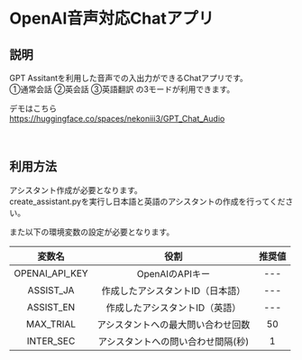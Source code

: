 # OpenAI音声対応Chatアプリ

## 説明
GPT Assitantを利用した音声での入出力ができるChatアプリです。<br>
①通常会話 ②英会話 ③英語翻訳 の3モードが利用できます。

デモはこちら<br>
https://huggingface.co/spaces/nekoniii3/GPT_Chat_Audio

<br>

## 利用方法

アシスタント作成が必要となります。<br>
create_assistant.pyを実行し日本語と英語のアシスタントの作成を行ってください。
<br>

また以下の環境変数の設定が必要となります。   <br>

| 変数名 | 役割 | 推奨値 |
| :---:  | :---:  | :---:  |
| OPENAI_API_KEY | OpenAIのAPIキー | --- |
| ASSIST_JA | 作成したアシスタントID（日本語） | --- |
| ASSIST_EN | 作成したアシスタントID（英語） | --- |
| MAX_TRIAL | アシスタントへの最大問い合わせ回数 | 50 |
| INTER_SEC | アシスタントへの問い合わせ間隔(秒) | 1 |

<br>


